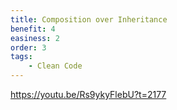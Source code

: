 ```yaml
---
title: Composition over Inheritance
benefit: 4
easiness: 2
order: 3
tags:
    - Clean Code
---
```


https://youtu.be/Rs9ykyFlebU?t=2177
